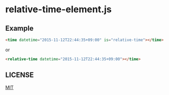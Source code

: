 # relative-time-element.js

## Example

```html
<time datetime="2015-11-12T22:44:35+09:00" is="relative-time"></time>
```

or

```html
<relative-time datetime="2015-11-12T22:44:35+09:00"></time>
```

## LICENSE

[MIT](LICENSE)
